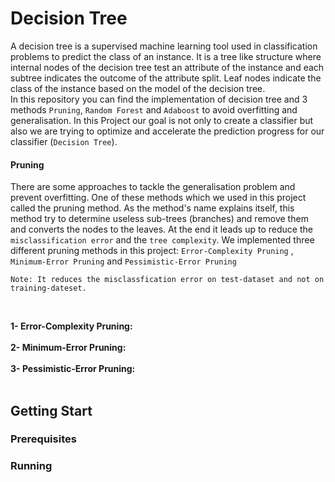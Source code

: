 # Decision Tree

A decision tree is a supervised machine learning tool used in classification problems to predict the class of an instance. It is a tree like structure where internal nodes of the decision tree test an attribute of the instance and each subtree indicates the outcome of the attribute split. Leaf nodes indicate the class of the instance based on the model of the decision tree.<br />
In this repository you can find the implementation of decision tree and 3 methods `Pruning`, `Random Forest` and `Adaboost` to avoid overfitting and generalisation.
In this Project our goal is not only to create a classifier but also we are trying to optimize and accelerate the prediction progress for our classifier (`Decision Tree`). <br/>

#### Pruning

There are some approaches to tackle the generalisation problem and prevent overfitting. One of these methods which we used in this project called the pruning method. As the method's name explains itself, this method try to determine useless sub-trees (branches) and remove them and converts the nodes to the leaves. At the end it leads up to reduce the `misclassification error` and the `tree complexity`. We implemented three different pruning methods in this project: `Error-Complexity Pruning` , `Minimum-Error Pruning` and `Pessimistic-Error Pruning`

```
Note: It reduces the misclassfication error on test-dataset and not on training-dateset.
```
<br/>

**1- Error-Complexity Pruning:**
<br/>
<br/>
**2- Minimum-Error Pruning:**
<br/>
<br/>
**3- Pessimistic-Error Pruning:**
<br/>
<br/>


## Getting Start

### Prerequisites

### Running
